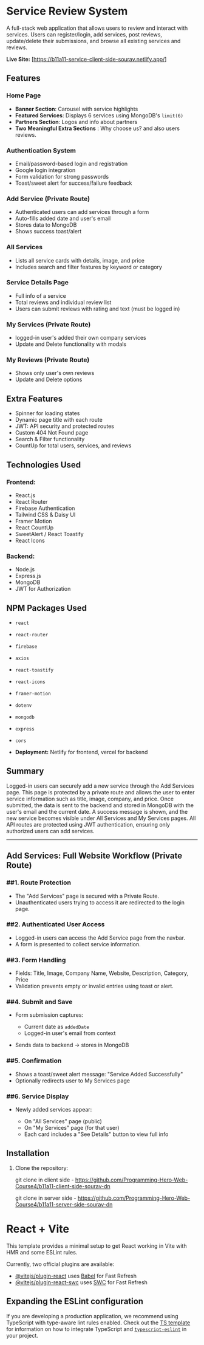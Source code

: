 # Service Review System

A full-stack web application that allows users to review and interact with services. 
Users can register/login, add services, post reviews, update/delete their submissions, and browse all existing services and reviews.

**Live Site:** [https://b11a11-service-client-side-sourav.netlify.app/]

## Features

### Home Page

* **Banner Section**: Carousel with service highlights
* **Featured Services**: Displays 6 services using MongoDB's `limit(6)`
* **Partners Section**: Logos and info about partners
* **Two Meaningful Extra Sections** : Why choose us? and also users reviews.

### Authentication System

* Email/password-based login and registration
* Google login integration
* Form validation for strong passwords
* Toast/sweet alert for success/failure feedback

### Add Service (Private Route)

* Authenticated users can add services through a form
* Auto-fills added date and user's email
* Stores data to MongoDB
* Shows success toast/alert

### All Services

* Lists all service cards with details, image, and price
* Includes search and filter features by keyword or category

### Service Details Page

* Full info of a service
* Total reviews and individual review list
* Users can submit reviews with rating and text (must be logged in)

### My Services (Private Route)
* logged-in user's added their own company services
* Update and Delete functionality with modals

### My Reviews (Private Route)

* Shows only user's own reviews
* Update and Delete options

## Extra Features

* Spinner for loading states
* Dynamic page title with each route
* JWT: API security and protected routes
* Custom 404 Not Found page
* Search & Filter functionality
* CountUp for total users, services, and reviews

## Technologies Used

### Frontend:

* React.js
* React Router
* Firebase Authentication
* Tailwind CSS & Daisy UI
* Framer Motion
* React CountUp
* SweetAlert / React Toastify
* React Icons

### Backend:

* Node.js
* Express.js
* MongoDB
* JWT for Authorization

## NPM Packages Used
- `react`
- `react-router`
- `firebase`
- `axios`
- `react-toastify`
- `react-icons`
- `framer-motion`
- `dotenv`
- `mongodb`
- `express`
- `cors`

- **Deployment:** Netlify for frontend, vercel for backend

## Summary

Logged-in users can securely add a new service through the Add Services page. This page is protected by a private route and allows the user to enter service information such as title, image, company, and price. Once submitted, 
the data is sent to the backend and stored in MongoDB with the user's email and the current date. A success message is shown, and the new service becomes visible under All Services and My Services pages. 
All API routes are protected using JWT authentication, ensuring only authorized users can add services.

---

## Add Services: Full Website Workflow (Private Route)

### ##1. Route Protection

* The "Add Services" page is secured with a Private Route.
* Unauthenticated users trying to access it are redirected to the login page.

### ##2. Authenticated User Access

* Logged-in users can access the Add Service page from the navbar.
* A form is presented to collect service information.

### ##3. Form Handling

* Fields: Title, Image, Company Name, Website, Description, Category, Price
* Validation prevents empty or invalid entries using toast or alert.

### ##4. Submit and Save

* Form submission captures:

  * Current date as `addedDate`
  * Logged-in user's email from context
* Sends data to backend → stores in MongoDB

### ##5. Confirmation

* Shows a toast/sweet alert message: "Service Added Successfully"
* Optionally redirects user to My Services page

### ##6. Service Display

* Newly added services appear:

  * On "All Services" page (public)
  * On "My Services" page (for that user)
  * Each card includes a "See Details" button to view full info


## Installation
1. Clone the repository: 

   git clone in client side - https://github.com/Programming-Hero-Web-Course4/b11a11-client-side-sourav-dn
   
   git clone in server side - https://github.com/Programming-Hero-Web-Course4/b11a11-server-side-sourav-dn



















# React + Vite

This template provides a minimal setup to get React working in Vite with HMR and some ESLint rules.

Currently, two official plugins are available:

- [@vitejs/plugin-react](https://github.com/vitejs/vite-plugin-react/blob/main/packages/plugin-react) uses [Babel](https://babeljs.io/) for Fast Refresh
- [@vitejs/plugin-react-swc](https://github.com/vitejs/vite-plugin-react/blob/main/packages/plugin-react-swc) uses [SWC](https://swc.rs/) for Fast Refresh

## Expanding the ESLint configuration

If you are developing a production application, we recommend using TypeScript with type-aware lint rules enabled. Check out the [TS template](https://github.com/vitejs/vite/tree/main/packages/create-vite/template-react-ts) for information on how to integrate TypeScript and [`typescript-eslint`](https://typescript-eslint.io) in your project.
